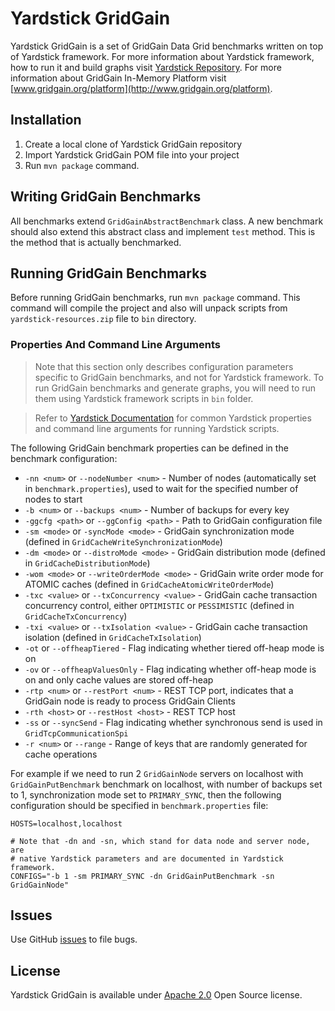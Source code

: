 # Yardstick GridGain
Yardstick GridGain is a set of GridGain Data Grid benchmarks written on top of Yardstick framework. For more information about Yardstick framework, how to run it and build graphs visit [Yardstick Repository](https://github.com/gridgain/yardstick).
For more information about GridGain In-Memory Platform visit [www.gridgain.org/platform](http://www.gridgain.org/platform).

## Installation
1. Create a local clone of Yardstick GridGain repository
2. Import Yardstick GridGain POM file into your project
3. Run `mvn package` command.

## Writing GridGain Benchmarks
All benchmarks extend `GridGainAbstractBenchmark` class. A new benchmark should also extend this abstract class and implement `test` method. This is the method that is actually benchmarked.

## Running GridGain Benchmarks
Before running GridGain benchmarks, run `mvn package` command. This command will compile the project and also will unpack scripts from `yardstick-resources.zip` file to `bin` directory.

### Properties And Command Line Arguments
> Note that this section only describes configuration parameters specific to GridGain benchmarks, and not for Yardstick framework. To run GridGain benchmarks and generate graphs, you will need to run them using Yardstick framework scripts in `bin` folder.

> Refer to [Yardstick Documentation](https://github.com/gridgain/yardstick) for common Yardstick properties and command line arguments for running Yardstick scripts.

The following GridGain benchmark properties can be defined in the benchmark configuration:

* `-nn <num>` or `--nodeNumber <num>` - Number of nodes (automatically set in `benchmark.properties`), used to wait for the specified number of nodes to start
* `-b <num>` or `--backups <num>` - Number of backups for every key
* `-ggcfg <path>` or `--ggConfig <path>` - Path to GridGain configuration file
* `-sm <mode>` or `-syncMode <mode>` - GridGain synchronization mode (defined in `GridCacheWriteSynchronizationMode`)
* `-dm <mode>` or `--distroMode <mode>` - GridGain distribution mode (defined in `GridCacheDistributionMode`)
* `-wom <mode>` or `--writeOrderMode <mode>` - GridGain write order mode for ATOMIC caches (defined in `GridCacheAtomicWriteOrderMode`)
* `-txc <value>` or `--txConcurrency <value>` - GridGain cache transaction concurrency control, either `OPTIMISTIC` or `PESSIMISTIC` (defined in `GridCacheTxConcurrency`)
* `-txi <value>` or `--txIsolation <value>` - GridGain cache transaction isolation (defined in `GridCacheTxIsolation`)
* `-ot` or `--offheapTiered` - Flag indicating whether tiered off-heap mode is on
* `-ov` or `--offheapValuesOnly` - Flag indicating whether off-heap mode is on and only cache values are stored off-heap
* `-rtp <num>`  or `--restPort <num>` - REST TCP port, indicates that a GridGain node is ready to process GridGain Clients
* `-rth <host>` or `--restHost <host>` - REST TCP host
* `-ss` or `--syncSend` - Flag indicating whether synchronous send is used in `GridTcpCommunicationSpi`
* `-r <num>` or `--range` - Range of keys that are randomly generated for cache operations

For example if we need to run 2 `GridGainNode` servers on localhost with `GridGainPutBenchmark` benchmark on localhost, with number of backups set to 1, synchronization mode set to `PRIMARY_SYNC`, then the following configuration should be specified in `benchmark.properties` file:

```
HOSTS=localhost,localhost
    
# Note that -dn and -sn, which stand for data node and server node, are 
# native Yardstick parameters and are documented in Yardstick framework.
CONFIGS="-b 1 -sm PRIMARY_SYNC -dn GridGainPutBenchmark -sn GridGainNode"
```

## Issues
Use GitHub [issues](https://github.com/gridgain/yardstick-gridgain/issues) to file bugs.

## License
Yardstick GridGain is available under [Apache 2.0](http://www.apache.org/licenses/LICENSE-2.0.html) Open Source license.

